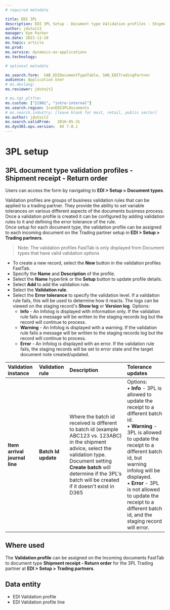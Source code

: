 ```yaml
---
# required metadata

title: EDI 3PL
description: EDI 3PL Setup - Document type Validation profiles - Shipment receipt - Return order
author: jdutoit2
manager: Kym Parker
ms.date: 2021-11-19
ms.topic: article
ms.prod: 
ms.service: dynamics-ax-applications
ms.technology: 

# optional metadata

ms.search.form:  SAB_EDIDocumentTypeTable, SAB_EDITradingPartner
audience: Application User
# ms.devlang: 
ms.reviewer: jdutoit2

# ms.tgt_pltfrm: 
ms.custom: ["21901", "intro-internal"]
ms.search.region: IconEDI3PLDocuments
# ms.search.industry: [leave blank for most, retail, public sector]
ms.author: jdutoit2
ms.search.validFrom:   2016-05-31
ms.dyn365.ops.version:  AX 7.0.1
---
```


# 3PL setup
## 3PL document type validation profiles - Shipment receipt - Return order

Users can access the form by navigating to **EDI > Setup > Document types**.

Validation profiles are groups of business validation rules that can be applied to a trading partner. They provide the ability to set variable tolerances on various different aspects of the documents business process. Once a validation profile is created it can be configured by adding validation rules to it and defining the error tolerance of the rule. <br>
Once setup for each document type, the validation profile can be assigned to each incoming document on the Trading partner setup in **EDI > Setup > Trading partners**.

> Note:  The validation profiles FastTab is only displayed from Document types that have valid validation options

- To create a new record, select the **New** button in the validation profiles FastTab.
- Specify the **Name** and **Description** of the profile.
- Select the **Name** hyperlink or the **Setup** button to update profile details.
- Select **Add** to add the validation rule.
- Select the **Validation rule**.
- Select the **Error tolerance** to specify the validation level.  If a validation rule fails, this will be used to determine how it reacts. The logs can be viewed on the staging record's **Show log** or **Version log**. Options:
  - **Info** - An Infolog is displayed with information only. If the validation rule fails a message will be written to the staging records log but the record will continue to process.
  - **Warning** - An Infolog is displayed with a warning. If the validation rule fails a message will be written to the staging records log but the record will continue to process. 
  - **Error** - An Infolog is displayed with an error. If the validation rule fails, the staging records will be set to error state and the target document note created/updated. 


**Validation instance**       | **Validation rule**           | **Description**       | **Tolerance updates**
:-------                      |:-------                       |:----------            |:----------
**Item arrival journal line** | **Batch Id update**           | Where the batch id received is different to batch id (example ABC123 vs. 123ABC) in the shipment advice, select the validation type. Document setting **Create batch** will determine if the 3PL's batch will be created if it doesn't exist in D365 | Options: <br> •	**Info** - 3PL is allowed to update the receipt to a different batch id. <br> •	**Warning** - 3PL is allowed to update the receipt to a different batch id, but warning infolog will be displayed. <br> • **Error** - 3PL is not allowed to update the receipt to a different batch id, and the staging record will error.

## Where used
The **Validation profile** can be assigned on the Incoming documents FastTab to document type **Shipment receipt - Return order** for the 3PL Trading partner at **EDI > Setup > Trading partners**.

## Data entity
- EDI Validation profile
- EDI Validation profile line
